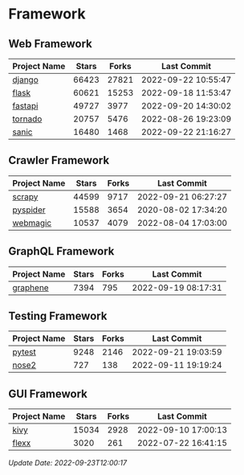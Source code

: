 # Framework

## Web Framework
| Project Name | Stars | Forks | Last Commit |
| ------------ | ----- | ----- | ----------- |
| [django](https://github.com/django/django) | 66423 | 27821 | 2022-09-22 10:55:47 |
| [flask](https://github.com/pallets/flask) | 60621 | 15253 | 2022-09-18 11:53:47 |
| [fastapi](https://github.com/tiangolo/fastapi) | 49727 | 3977 | 2022-09-20 14:30:02 |
| [tornado](https://github.com/tornadoweb/tornado) | 20757 | 5476 | 2022-08-26 19:23:09 |
| [sanic](https://github.com/sanic-org/sanic) | 16480 | 1468 | 2022-09-22 21:16:27 |

## Crawler Framework
| Project Name | Stars | Forks | Last Commit |
| ------------ | ----- | ----- | ----------- |
| [scrapy](https://github.com/scrapy/scrapy) | 44599 | 9717 | 2022-09-21 06:27:27 |
| [pyspider](https://github.com/binux/pyspider) | 15588 | 3654 | 2020-08-02 17:34:20 |
| [webmagic](https://github.com/code4craft/webmagic) | 10537 | 4079 | 2022-08-04 17:03:00 |

## GraphQL Framework
| Project Name | Stars | Forks | Last Commit |
| ------------ | ----- | ----- | ----------- |
| [graphene](https://github.com/graphql-python/graphene) | 7394 | 795 | 2022-09-19 08:17:31 |

## Testing Framework
| Project Name | Stars | Forks | Last Commit |
| ------------ | ----- | ----- | ----------- |
| [pytest](https://github.com/pytest-dev/pytest) | 9248 | 2146 | 2022-09-21 19:03:59 |
| [nose2](https://github.com/nose-devs/nose2) | 727 | 138 | 2022-09-11 19:19:24 |

## GUI Framework
| Project Name | Stars | Forks | Last Commit |
| ------------ | ----- | ----- | ----------- |
| [kivy](https://github.com/kivy/kivy) | 15034 | 2928 | 2022-09-10 17:00:13 |
| [flexx](https://github.com/flexxui/flexx) | 3020 | 261 | 2022-07-22 16:41:15 |

*Update Date: 2022-09-23T12:00:17*